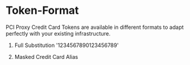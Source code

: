 # Token-Format

PCI Proxy Credit Card Tokens are available in different formats to adapt perfectly with your existing infrastructure. 

1. Full Substitution '1234567890123456789'

2. Masked Credit Card Alias
